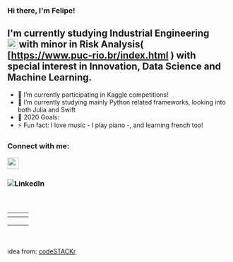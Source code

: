 ### Hi there, I'm Felipe!

## I'm currently studying Industrial Engineering with minor in Risk Analysis(<img align="left" width="23px" src="https://logodownload.org/wp-content/uploads/2015/02/puc-rio-logo.gif"/>  [https://www.puc-rio.br/index.html  )  with special interest in Innovation, Data Science and Machine Learning.

- 🔭 I’m currently participating in Kaggle competitions!
- 🌱 I’m currently studying mainly Python related frameworks, looking into both Julia and Swift 
- 🥅 2020 Goals: 
- ⚡ Fun fact: I love music - I play piano -, and learning french too!

### Connect with me:

<img src = "https://cdn.jsdelivr.net/npm/simple-icons@v3/icons/linkedin.svg" width=26px />

### ![LinkedIn](https://linkedin.com/in/felipe-whitaker)
<br />

### <!--Languages and Tools:-->

| <!--<img align="left" alt="Visual Studio Code" width="26px" src="https://seeklogo.com/images/P/python-logo-A32636CAA3-seeklogo.com.png"/> Python--> |                                                              | <!--Misc.-->                                                 |
| ------------------------------------------------------------ | ------------------------------------------------------------ | ------------------------------------------------------------ |
| <!--Data Science<br/>-->                                     | <!--<img align="left" alt="NumPy" width="32px" src="https://user-images.githubusercontent.com/50221806/86498201-a8bd8680-bd39-11ea-9d08-66b610a8dc01.png"/><img align="left" alt="Pandas" width="32px" src="https://www.pinclipart.com/picdir/middle/367-3678882_python-logo-clipart-easy-pandas-python-logo-png.png"/>--> | <!--<img align="left" alt="Terminal" width="26px" src="https://raw.githubusercontent.com/github/explore/80688e429a7d4ef2fca1e82350fe8e3517d3494d/topics/terminal/terminal.png" />   <img align="left" alt="Docker" width="26px" src="https://www.docker.com/sites/default/files/d8/2019-07/vertical-logo-monochromatic.png"/>--> |
| <!--Machine Learning<br>-->                                  | <!--<img align="left" alt="Scikit" width="32px" src="https://e7.pngegg.com/pngimages/905/45/png-clipart-scikit-learn-python-scikit-logo-brand-learning-text-computer.png"/><img align="left" alt="" width="32px" src="https://pytorch.org/assets/images/pytorch-logo.png"/><img align="left" alt="" width="32px" src="https://cdn.thingiverse.com/renders/da/92/e5/34/92/75ec2c363da99e3900f3849f71463208_preview_featured.jpg"/><img align="left" alt="" width="32px" src="  https://miro.medium.com/max/1632/1*xUKbaYzdWRbcrbtetRqoyg.png"/>--> | <!--<img align="left" alt="GitHub" width="26px" src="https://raw.githubusercontent.com/github/explore/78df643247d429f6cc873026c0622819ad797942/topics/github/github.png"/><img align="left" alt="Git" width="26px" src="https://raw.githubusercontent.com/github/explore/80688e429a7d4ef2fca1e82350fe8e3517d3494d/topics/git/git.png" />--> |
| <!--Data Viz<br>-->                                          | <!---->                                                      | <!--<img align="left" alt="MySQL" width="26px" src="https://raw.githubusercontent.com/github/explore/80688e429a7d4ef2fca1e82350fe8e3517d3494d/topics/mysql/mysql.png" /><img align="left" alt="MongoDB" width="26px" src="https://raw.githubusercontent.com/github/explore/80688e429a7d4ef2fca1e82350fe8e3517d3494d/topics/mongodb/mongodb.png" />--> |
<!--<img align="left" alt="" width="32px" src=""/>--> 

 <br /><br />
idea from: [codeSTACKr](https://www.youtube.com/channel/UCDCHcqyeQgJ-jVSd6VJkbCw)

